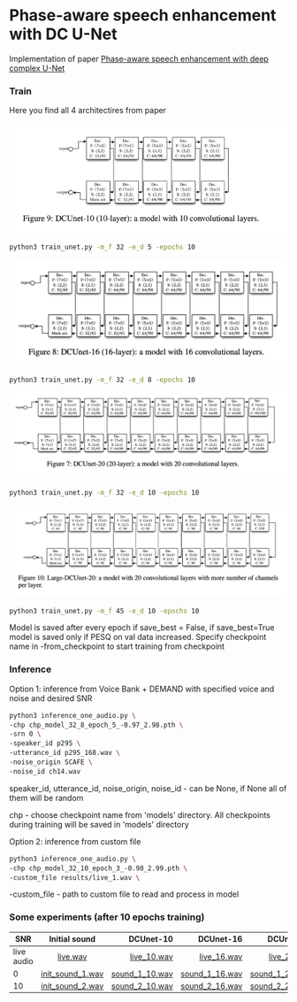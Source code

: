 # Phase-aware speech enhancement with DC U-Net
Implementation of paper [Phase-aware speech enhancement with deep complex U-Net](https://openreview.net/pdf?id=SkeRTsAcYm) 

### Train
Here you find all 4 architectires from paper

![DCUnet_10](images/DCUnet_10.png)

```bash
python3 train_unet.py -m_f 32 -e_d 5 -epochs 10
```

![DCUnet_16](images/DCUnet_16.png)

```bash
python3 train_unet.py -m_f 32 -e_d 8 -epochs 10
```

![DCUnet_20](images/DCUnet_20.png)

```bash
python3 train_unet.py -m_f 32 -e_d 10 -epochs 10
```

![DCUnet_20](images/Large_DCUnet_20.png)

```bash
python3 train_unet.py -m_f 45 -e_d 10 -epochs 10
```

Model is saved after every epoch if save_best = False, if save_best=True
model is saved only if PESQ on val data increased.
Specify checkpoint name in -from_checkpoint to start training from checkpoint

### Inference
Option 1: inference from Voice Bank + DEMAND with specified voice and noise and 
desired SNR

```bash
python3 inference_one_audio.py \
-chp chp_model_32_8_epoch_5_-0.97_2.98.pth \
-srn 0 \
-speaker_id p295 \
-utterance_id p295_168.wav \
-noise_origin SCAFE \
-noise_id ch14.wav
```
speaker_id, utterance_id, noise_origin, noise_id - can be None, if None
all of them will be random

chp - choose checkpoint name from 'models' directory. All checkpoints during training will be saved in
'models' directory

Option 2: inference from custom file
```bash
python3 inference_one_audio.py \
-chp chp_model_32_10_epoch_3_-0.98_2.99.pth \
-custom_file results/live_1.wav \
```
-custom_file - path to custom file to read and process in model

### Some experiments (after 10 epochs training)

|  SNR          |  Initial sound| DCUnet-10     | DCUnet-16  | DCUnet-20 |
| ------------- |:-------------:| -------------:|-----------:|----------:|
| live audio    | [live.wav](results/live_1.wav) |[live_10.wav](results/model_32_5_9_live_1.wav) | [live_16.wav](results/model_32_8_6_live_1.wav) |[live_20.wav](results/model_32_10_6_live_1.wav)|
| 0     | [init_sound_1.wav](results/init_sound_p361_010_TMETRO_ch01_0.wav) |[sound_1_10.wav](results/model_32_5_9_p361_010_TMETRO_ch01_0.wav) | [sound_1_16.wav](results/model_32_8_9_p361_010_TMETRO_ch01_0.wav) |[sound_1_20.wav](results/model_32_10_6_p361_010_TMETRO_ch01_0.wav)|
| 10 | [init_sound_2.wav](results/init_sound_p361_010_TMETRO_ch01_10.wav) |[sound_2_10.wav](results/model_32_5_9_p361_010_TMETRO_ch01_10.wav) | [sound_2_16.wav](results/model_32_8_9_p361_010_TMETRO_ch01_10.wav) |[sound_2_20.wav](results/model_32_10_6_p361_010_TMETRO_ch01_10.wav)|

